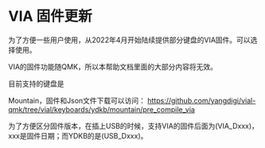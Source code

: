 # VIA 固件更新

为了方便一些用户使用，从2022年4月开始陆续提供部分键盘的VIA固件。可以选择使用。

VIA的固件功能随QMK，所以本帮助文档里面的大部分内容将无效。

目前支持的键盘是

Mountain，固件和Json文件下载可以访问： https://github.com/yangdigi/vial-qmk/tree/vial/keyboards/ydkb/mountain/pre_compile_via

为了方便区分固件版本，在插上USB的时候，支持VIA的固件后面为(VIA_Dxxx)，xxx是固件日期；而YDKB的是(USB_Dxxx)。

